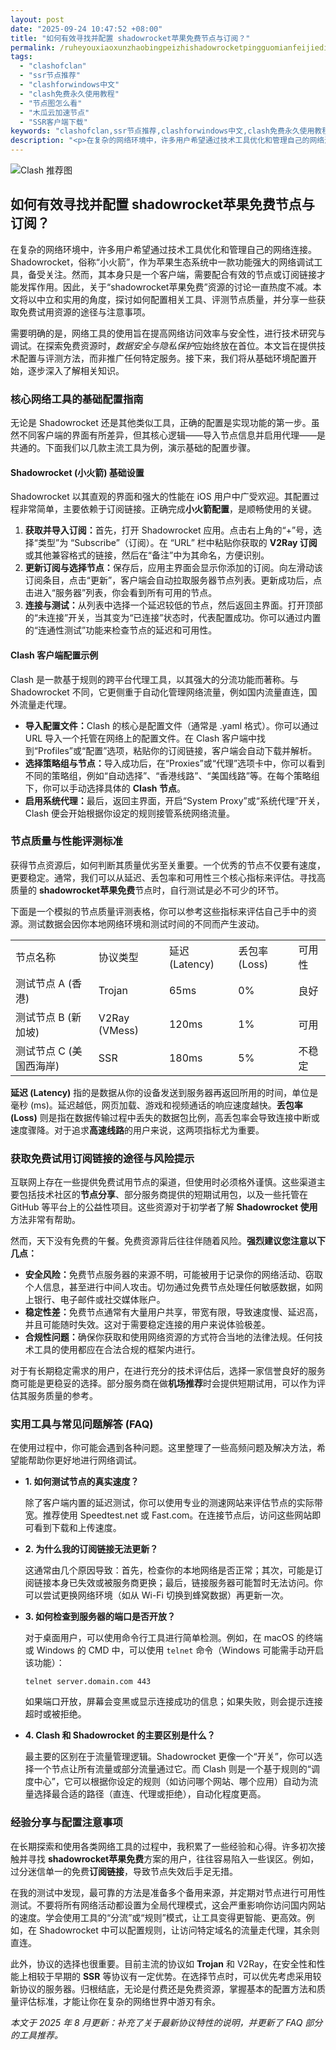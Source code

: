 ```yaml
---
layout: post
date: "2025-09-24 10:47:52 +08:00"
title: "如何有效寻找并配置 shadowrocket苹果免费节点与订阅？"
permalink: /ruheyouxiaoxunzhaobingpeizhishadowrocketpingguomianfeijiedianyudingyue/
tags:
  - "clashofclan"
  - "ssr节点推荐"
  - "clashforwindows中文"
  - "clash免费永久使用教程"
  - "节点图怎么看"
  - "木瓜云加速节点"
  - "SSR客户端下载"
keywords: "clashofclan,ssr节点推荐,clashforwindows中文,clash免费永久使用教程,节点图怎么看,木瓜云加速节点,SSR客户端下载"
description: "<p>在复杂的网络环境中，许多用户希望通过技术工具优化和管理自己的网络连接。Shadowrocket，俗称“小火箭”，作为苹果生态系统中一款功能强大的网络调试工具，备受关注。然而，其本身只是一个客户端，需要配合有效的节点或订阅链接才能发挥作用。因此，关于“shadowrocket苹果免费”资源的讨论一直热度不减。本文将以中立和实用的角度，探讨如何配置相关工具、评测节点质量，并分享一些获取免费试用资源的途径与注意事项。</p>"
---
```


![Clash 推荐图](https://clashjd.github.io/assets/img/tiktok机场推荐.png)

## 如何有效寻找并配置 shadowrocket苹果免费节点与订阅？

<p>在复杂的网络环境中，许多用户希望通过技术工具优化和管理自己的网络连接。Shadowrocket，俗称“小火箭”，作为苹果生态系统中一款功能强大的网络调试工具，备受关注。然而，其本身只是一个客户端，需要配合有效的节点或订阅链接才能发挥作用。因此，关于“shadowrocket苹果免费”资源的讨论一直热度不减。本文将以中立和实用的角度，探讨如何配置相关工具、评测节点质量，并分享一些获取免费试用资源的途径与注意事项。</p>
<p>需要明确的是，网络工具的使用旨在提高网络访问效率与安全性，进行技术研究与调试。在探索免费资源时，<em>数据安全与隐私保护</em>应始终放在首位。本文旨在提供技术配置与评测方法，而非推广任何特定服务。接下来，我们将从基础环境配置开始，逐步深入了解相关知识。</p>
<h3>核心网络工具的基础配置指南</h3>
<p>无论是 Shadowrocket 还是其他类似工具，正确的配置是实现功能的第一步。虽然不同客户端的界面有所差异，但其核心逻辑——导入节点信息并启用代理——是共通的。下面我们以几款主流工具为例，演示基础的配置步骤。</p>
<h4><strong>Shadowrocket (小火箭) 基础设置</strong></h4>
<p>Shadowrocket 以其直观的界面和强大的性能在 iOS 用户中广受欢迎。其配置过程非常简单，主要依赖于订阅链接。正确完成<strong>小火箭配置</strong>，是顺畅使用的关键。</p>
<ol>
    <li><strong>获取并导入订阅：</strong>首先，打开 Shadowrocket 应用。点击右上角的“+”号，选择“类型”为 “Subscribe”（订阅）。在 “URL” 栏中粘贴你获取的 <strong>V2Ray 订阅</strong> 或其他兼容格式的链接，然后在“备注”中为其命名，方便识别。</li>
    <li><strong>更新订阅与选择节点：</strong>保存后，应用主界面会显示你添加的订阅。向左滑动该订阅条目，点击“更新”，客户端会自动拉取服务器节点列表。更新成功后，点击进入“服务器”列表，你会看到所有可用的节点。</li>
    <li><strong>连接与测试：</strong>从列表中选择一个延迟较低的节点，然后返回主界面。打开顶部的“未连接”开关，当其变为“已连接”状态时，代表配置成功。你可以通过内置的“连通性测试”功能来检查节点的延迟和可用性。</li>
</ol>
<h4><strong>Clash 客户端配置示例</strong></h4>
<p>Clash 是一款基于规则的跨平台代理工具，以其强大的分流功能而著称。与 Shadowrocket 不同，它更侧重于自动化管理网络流量，例如国内流量直连，国外流量走代理。</p>
<ul>
    <li><strong>导入配置文件：</strong>Clash 的核心是配置文件（通常是 .yaml 格式）。你可以通过 URL 导入一个托管在网络上的配置文件。在 Clash 客户端中找到“Profiles”或“配置”选项，粘贴你的订阅链接，客户端会自动下载并解析。</li>
    <li><strong>选择策略组与节点：</strong>导入成功后，在“Proxies”或“代理”选项卡中，你可以看到不同的策略组，例如“自动选择”、“香港线路”、“美国线路”等。在每个策略组下，你可以手动选择具体的 <strong>Clash 节点</strong>。</li>
    <li><strong>启用系统代理：</strong>最后，返回主界面，开启“System Proxy”或“系统代理”开关，Clash 便会开始根据你设定的规则接管系统网络流量。</li>
</ul>
<h3>节点质量与性能评测标准</h3>
<p>获得节点资源后，如何判断其质量优劣至关重要。一个优秀的节点不仅要有速度，更要稳定。通常，我们可以从延迟、丢包率和可用性三个核心指标来评估。寻找高质量的 <strong>shadowrocket苹果免费</strong>节点时，自行测试是必不可少的环节。</p>
<p>下面是一个模拟的节点质量评测表格，你可以参考这些指标来评估自己手中的资源。测试数据会因你本地网络环境和测试时间的不同而产生波动。</p>
<table>
  <tr>
    <td>节点名称</td>
    <td>协议类型</td>
    <td>延迟 (Latency)</td>
    <td>丢包率 (Loss)</td>
    <td>可用性</td>
  </tr>
  <tr>
    <td>测试节点 A (香港)</td>
    <td>Trojan</td>
    <td>65ms</td>
    <td>0%</td>
    <td>良好</td>
  </tr>
  <tr>
    <td>测试节点 B (新加坡)</td>
    <td>V2Ray (VMess)</td>
    <td>120ms</td>
    <td>1%</td>
    <td>可用</td>
  </tr>
  <tr>
    <td>测试节点 C (美国西海岸)</td>
    <td>SSR</td>
    <td>180ms</td>
    <td>5%</td>
    <td>不稳定</td>
  </tr>
</table>
<p><strong>延迟 (Latency)</strong> 指的是数据从你的设备发送到服务器再返回所用的时间，单位是毫秒 (ms)。延迟越低，网页加载、游戏和视频通话的响应速度越快。<strong>丢包率 (Loss)</strong> 则是指在数据传输过程中丢失的数据包比例，高丢包率会导致连接中断或速度骤降。对于追求<strong>高速线路</strong>的用户来说，这两项指标尤为重要。</p>
<h3>获取免费试用订阅链接的途径与风险提示</h3>
<p>互联网上存在一些提供免费试用节点的渠道，但使用时必须格外谨慎。这些渠道主要包括技术社区的<strong>节点分享</strong>、部分服务商提供的短期试用包，以及一些托管在 GitHub 等平台上的公益性项目。这些资源对于初学者了解 <strong>Shadowrocket 使用</strong>方法非常有帮助。</p>
<p>然而，天下没有免费的午餐。免费资源背后往往伴随着风险。<strong>强烈建议您注意以下几点：</strong></p>
<ul>
    <li><strong>安全风险：</strong>免费节点服务器的来源不明，可能被用于记录你的网络活动、窃取个人信息，甚至进行中间人攻击。切勿通过免费节点处理任何敏感数据，如网上银行、电子邮件或社交媒体账户。</li>
    <li><strong>稳定性差：</strong>免费节点通常有大量用户共享，带宽有限，导致速度慢、延迟高，并且可能随时失效。这对于需要稳定连接的用户来说体验极差。</li>
    <li><strong>合规性问题：</strong>确保你获取和使用网络资源的方式符合当地的法律法规。任何技术工具的使用都应在合法合规的框架内进行。</li>
</ul>
<p>对于有长期稳定需求的用户，在进行充分的技术评估后，选择一家信誉良好的服务商可能是更稳妥的选择。部分服务商在做<strong>机场推荐</strong>时会提供短期试用，可以作为评估其服务质量的参考。</p>
<h3>实用工具与常见问题解答 (FAQ)</h3>
<p>在使用过程中，你可能会遇到各种问题。这里整理了一些高频问题及解决方法，希望能帮助你更好地进行网络调试。</p>
<ul>
    <li>
        <strong>1. 如何测试节点的真实速度？</strong>
        <p>除了客户端内置的延迟测试，你可以使用专业的测速网站来评估节点的实际带宽。推荐使用 Speedtest.net 或 Fast.com。在连接节点后，访问这些网站即可看到下载和上传速度。</p>
    </li>
    <li>
        <strong>2. 为什么我的订阅链接无法更新？</strong>
        <p>这通常由几个原因导致：首先，检查你的本地网络是否正常；其次，可能是订阅链接本身已失效或被服务商更换；最后，链接服务器可能暂时无法访问。你可以尝试更换网络环境（如从 Wi-Fi 切换到蜂窝数据）再更新一次。</p>
    </li>
    <li>
        <strong>3. 如何检查到服务器的端口是否开放？</strong>
        <p>对于桌面用户，可以使用命令行工具进行简单检测。例如，在 macOS 的终端或 Windows 的 CMD 中，可以使用 <code>telnet</code> 命令（Windows 可能需手动开启该功能）：</p>
        <code>telnet server.domain.com 443</code>
        <p>如果端口开放，屏幕会变黑或显示连接成功的信息；如果失败，则会提示连接超时或被拒绝。</p>
    </li>
    <li>
        <strong>4. Clash 和 Shadowrocket 的主要区别是什么？</strong>
        <p>最主要的区别在于流量管理逻辑。Shadowrocket 更像一个“开关”，你可以选择一个节点让所有流量或部分流量通过它。而 Clash 则是一个基于规则的“调度中心”，它可以根据你设定的规则（如访问哪个网站、哪个应用）自动为流量选择最合适的路径（直连、代理或拒绝），自动化程度更高。</p>
    </li>
</ul>
<h3>经验分享与配置注意事项</h3>
<p>在长期探索和使用各类网络工具的过程中，我积累了一些经验和心得。许多初次接触并寻找 <strong>shadowrocket苹果免费</strong>方案的用户，往往容易陷入一些误区。例如，过分迷信单一的免费<strong>订阅链接</strong>，导致节点失效后手足无措。</p>
<p>在我的测试中发现，最可靠的方法是准备多个备用来源，并定期对节点进行可用性测试。不要将所有网络活动都设置为全局代理模式，这会严重影响你访问国内网站的速度。学会使用工具的“分流”或“规则”模式，让工具变得更智能、更高效。例如，在 Shadowrocket 中可以配置规则，让访问特定域名的流量走代理，其余则直连。</p>
<p>此外，协议的选择也很重要。目前主流的协议如 <strong>Trojan</strong> 和 V2Ray，在安全性和性能上相较于早期的 <strong>SSR</strong> 等协议有一定优势。在选择节点时，可以优先考虑采用较新协议的服务器。归根结底，无论是付费还是免费资源，掌握基本的配置方法和质量评估标准，才能让你在复杂的网络世界中游刃有余。</p>
<p><em>本文于 2025 年 8 月更新：补充了关于最新协议特性的说明，并更新了 FAQ 部分的工具推荐。</em></p>
